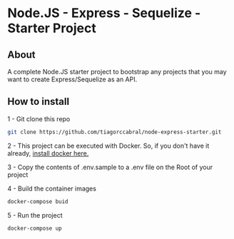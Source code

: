 # Node.JS - Express - Sequelize - Starter Project

##  About

A complete Node.JS starter project to bootstrap any projects that you may want to create Express/Sequelize as an API.

## How to install

1 - Git clone this repo
```bash
git clone https://github.com/tiagorccabral/node-express-starter.git
```

2 - This project can be executed with Docker.
So, if you don't have it already, [install docker here.](https://www.docker.com/get-started)

3 - Copy the contents of .env.sample to a .env file on the Root of your project

4 - Build the container images
```bash
docker-compose buid
```

5 - Run the project
```bash
docker-compose up
```